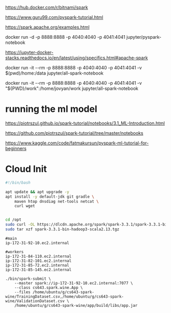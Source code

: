 https://hub.docker.com/r/bitnami/spark


https://www.guru99.com/pyspark-tutorial.html

https://spark.apache.org/examples.html


docker run -d -p 8888:8888 -p 4040:4040 -p 4041:4041 jupyter/pyspark-notebook

https://jupyter-docker-stacks.readthedocs.io/en/latest/using/specifics.html#apache-spark

docker run -it --rm -p 8888:8888 -p 4040:4040 -p 4041:4041 -v $(pwd)/home:/data jupyter/all-spark-notebook

docker run -it --rm -p 8888:8888 -p 4040:4040 -p 4041:4041 -v "${PWD}/work":/home/jovyan/work jupyter/all-spark-notebook


# running the ml model
https://piotrszul.github.io/spark-tutorial/notebooks/3.1_ML-Introduction.html

https://github.com/piotrszul/spark-tutorial/tree/master/notebooks


https://www.kaggle.com/code/fatmakursun/pyspark-ml-tutorial-for-beginners


# Cloud Init

```bash
#!/bin/bash

apt update && apt upgrade -y
apt install -y default-jdk git gradle \
    maven htop dnsdiag net-tools netcat \
    curl wget


cd /opt
sudo curl -OL https://dlcdn.apache.org/spark/spark-3.3.1/spark-3.3.1-bin-hadoop3-scala2.13.tgz
sudo tar xzf spark-3.3.1-bin-hadoop3-scala2.13.tgz

```


```text
#main
ip-172-31-92-10.ec2.internal

#workers
ip-172-31-84-110.ec2.internal
ip-172-31-82-101.ec2.internal
ip-172-31-85-72.ec2.internal
ip-172-31-85-145.ec2.internal

```



```
./bin/spark-submit \
    --master spark://ip-172-31-92-10.ec2.internal:7077 \
    --class cs643.spark.wine.App \
    --files /home/ubuntu/g/cs643-spark-wine/TrainingDataset.csv,/home/ubuntu/g/cs643-spark-wine/ValidationDataset.csv \
    /home/ubuntu/g/cs643-spark-wine/app/build/libs/app.jar




```